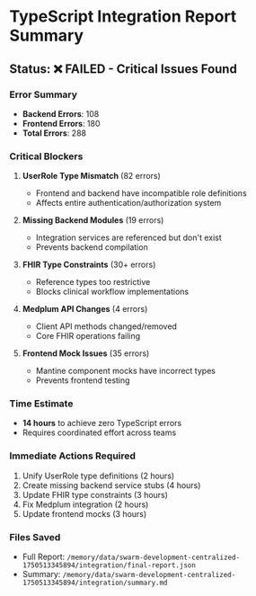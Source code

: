 # TypeScript Integration Report Summary

## Status: ❌ FAILED - Critical Issues Found

### Error Summary
- **Backend Errors**: 108
- **Frontend Errors**: 180  
- **Total Errors**: 288

### Critical Blockers
1. **UserRole Type Mismatch** (82 errors)
   - Frontend and backend have incompatible role definitions
   - Affects entire authentication/authorization system

2. **Missing Backend Modules** (19 errors)
   - Integration services are referenced but don't exist
   - Prevents backend compilation

3. **FHIR Type Constraints** (30+ errors)  
   - Reference<T> types too restrictive
   - Blocks clinical workflow implementations

4. **Medplum API Changes** (4 errors)
   - Client API methods changed/removed
   - Core FHIR operations failing

5. **Frontend Mock Issues** (35 errors)
   - Mantine component mocks have incorrect types
   - Prevents frontend testing

### Time Estimate
- **14 hours** to achieve zero TypeScript errors
- Requires coordinated effort across teams

### Immediate Actions Required
1. Unify UserRole type definitions (2 hours)
2. Create missing backend service stubs (4 hours)  
3. Update FHIR type constraints (3 hours)
4. Fix Medplum integration (2 hours)
5. Update frontend mocks (3 hours)

### Files Saved
- Full Report: `/memory/data/swarm-development-centralized-1750513345894/integration/final-report.json`
- Summary: `/memory/data/swarm-development-centralized-1750513345894/integration/summary.md`